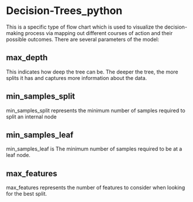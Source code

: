 # Decision-Trees_python
This is a specific type of flow chart which is used to visualize the decision-making process 
via mapping out different courses of action and their possible outcomes. There are several
parameters of the model:

## max_depth
This indicates how deep the tree can be. The deeper the tree, the more splits it has and captures more information about the data.

## min_samples_split
min_samples_split represents the minimum number of samples required to split an internal node

## min_samples_leaf
min_samples_leaf is The minimum number of samples required to be at a leaf node.

## max_features
max_features represents the number of features to consider when looking for the best split.

## 
